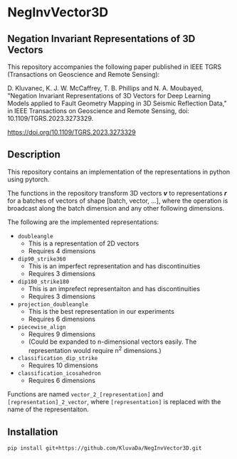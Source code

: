 # NegInvVector3D
## Negation Invariant Representations of 3D Vectors
This repository accompanies the following paper published in IEEE TGRS (Transactions on Geoscience and Remote Sensing):

D. Kluvanec, K. J. W. McCaffrey, T. B. Phillips and N. A. Moubayed,
"Negation Invariant Representations of 3D Vectors for Deep Learning Models applied to Fault Geometry Mapping in 3D Seismic Reflection Data,"
in IEEE Transactions on Geoscience and Remote Sensing, doi: 10.1109/TGRS.2023.3273329.

https://doi.org/10.1109/TGRS.2023.3273329

## Description
This repository contains an implementation of the representations in python using pytorch.

The functions in the repository transform 3D vectors ***v*** to representations ***r*** for a batches of vectors of shape [batch, vector, ...], where the operation is broadcast along the batch dimension and any other following dimensions.

The following are the implemented representations:
- `doubleangle`
  - This is a representation of 2D vectors
  - Requires 4 dimensions
- `dip90_strike360`
  - This is an imperfect representation and has discontinuities
  - Requires 3 dimensions
- `dip180_strike180`
  - This is an imprefect representaiton and has discontinuities
  - Requires 3 dimensions
- `projection_doubleangle`
  - This is the best representation in our experiments
  - Requires 6 dimensions
- `piecewise_align`
  - Requires 9 dimensions
  - (Could be expanded to n-dimensional vectors easily. The representation would require n<sup>2</sup> dimensions.)
- `classification_dip_strike`
  - Requires 10 dimensions
- `classification_icosahedron`
  - Requires 6 dimensions

Functions are named `vector_2_[representation]` and `[representation]_2_vector`, where `[representation]` is replaced with the name of the representaiton.

## Installation
`pip install git+https://github.com/KluvaDa/NegInvVector3D.git`
